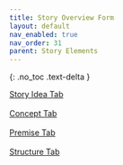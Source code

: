 ```yaml
---
title: Story Overview Form
layout: default
nav_enabled: true
nav_order: 31
parent: Story Elements
---
```

{: .no_toc .text-delta }

[Story Idea Tab](Story_Idea_Tab.html) <br/><br/>
[Concept Tab](Concept_Tab.html) <br/><br/>
[Premise Tab](Premise_Tab.html) <br/><br/>
[Structure Tab](Structure_Tab.html) <br/><br/>
